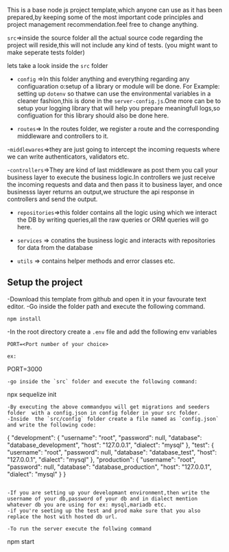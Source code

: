 This is a base node js project template,which anyone can use as it has been prepared,by keeping some of the most important code principles and project management recommendation.feel free to change anything.


`src`=>inside the source folder all the actual source code regarding the project will reside,this will not include any kind of tests. (you might want to make seperate tests folder)

lets take a look inside the `src` folder

- `config` =>In this folder anything and everything regarding any configuaration o:setup of a library or module will be done.
For Example: setting up `dotenv` so thatwe can use the environmental variables in a cleaner  fashion,this is done in the `server-config.js`.One more can be to setup your logging library that will help you prepare meaningfull logs,so configuation for this library should also be done here.

- `routes`=> In the routes folder, we register a route and the corresponding middleware and controllers to it.

-`middlewares`=>they are just going to intercept the incoming requests where we can write authenticators, validators etc.

-`controllers`=>They are kind of last middleware as post them you call your business layer to execute the business logic.In controllers we just receive the incoming requests and data and then pass it to business layer, and once businesss layer returns an output,we structure the api response in controllers and send the output.

- `repositories`=>this folder contains all the logic using which we interact the DB by writing queries,all the raw queries or ORM queries will go here.

- `services` => conatins the business logic and interacts with
repositories for data from the database

- `utils` => contains helper methods and error classes etc.

## Setup the project

-Download this template from github and open it in your favourate text editor.
-Go inside the folder path and execute the following command.
```
npm install
```
-In the root directory create a `.env` file and add the following env variables
```
PORT=<Port number of your choice>
```
```
ex:
```
PORT=3000
```
-go inside the `src` folder and execute the following command:
```
npx sequelize init
```
-By executing the above commandyou will get migrations and seeders folder  with a config.json in config folder in your src folder.
-Inside  the `src/config` folder create a file named as `config.json` and write the following code:
```
{
  "development": {
    "username": "root",
    "password": null,
    "database": "database_development",
    "host": "127.0.0.1",
    "dialect": "mysql"
  },
  "test": {
    "username": "root",
    "password": null,
    "database": "database_test",
    "host": "127.0.0.1",
    "dialect": "mysql"
  },
  "production": {
    "username": "root",
    "password": null,
    "database": "database_production",
    "host": "127.0.0.1",
    "dialect": "mysql"
  }
}
```

-If you are setting up your developmant environment,then write the username of your db,password of your db and in dialect mention whatever db you are using for ex: mysql,mariadb etc.
-if you're seeting up the test and prod make sure that you also replace the host with hosted db url.

-To run the server execute the follwing command
```
npm start
```